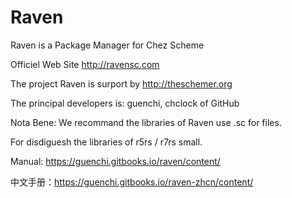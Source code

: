 # Raven
Raven is a Package Manager for Chez Scheme

Officiel Web Site http://ravensc.com

The project Raven is surport by http://theschemer.org

The principal developers is: guenchi, chclock of GitHub

Nota Bene: We recommand the libraries of Raven use .sc for files. 

For disdiguesh the libraries of r5rs / r7rs small.


Manual: https://guenchi.gitbooks.io/raven/content/

中文手册：https://guenchi.gitbooks.io/raven-zhcn/content/


